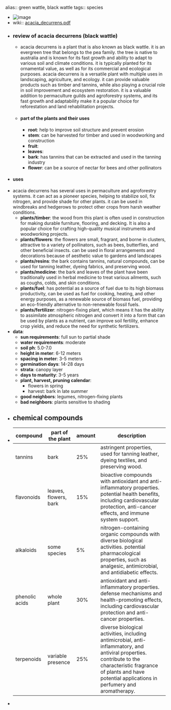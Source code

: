 alias:: green wattle, black wattle
tags:: species

- ![image](https://peach-geographical-bat-397.mypinata.cloud/ipfs/QmYNjcjJH21stvEcdbTznw2MhAAvoPSuqNrMexZKg4Ycur)
- wiki:: [acacia_decurrens.pdf](https://peach-geographical-bat-397.mypinata.cloud/ipfs/QmQ4y9YFEhJ4T9y8DCFhJksSnQUDGEs6XyhLG44fTKdctB)
- ### review of acacia decurrens (black wattle)
	- acacia decurrens is a plant that is also known as black wattle. it is an evergreen tree that belongs to the pea family. the tree is native to australia and is known for its fast growth and ability to adapt to various soil and climate conditions. it is typically planted for its ornamental value, as well as for its commercial and ecological purposes. acacia decurrens is a versatile plant with multiple uses in landscaping, agriculture, and ecology. it can provide valuable products such as timber and tannins, while also playing a crucial role in soil improvement and ecosystem restoration. it is a valuable addition to permaculture guilds and agroforestry systems, and its fast growth and adaptability make it a popular choice for reforestation and land rehabilitation projects.
	- #### part of the plants and their uses
		- **root**: help to improve soil structure and prevent erosion
		- **stem**: can be harvested for timber and used in woodworking and construction
		- **fruit**:
		- **leaves**:
		- **bark**: has tannins that can be extracted and used in the tanning industry
		- **flower**: can be a source of nectar for bees and other pollinators
- #### uses
- acacia decurrens has several uses in permaculture and agroforestry systems. it can act as a pioneer species, helping to stabilize soil, fix nitrogen, and provide shade for other plants. it can be used in windbreaks and hedgerows to protect other crops from harsh weather conditions.
	- **plants/timber**: the wood from this plant is often used in construction for making durable furniture, flooring, and decking. It is also a popular choice for crafting high-quality musical instruments and woodworking projects.
	- **plants/flowers**: the flowers are small, fragrant, and borne in clusters, attractive to a variety of pollinators, such as bees, butterflies, and other beneficial insects. can be used in floral arrangements and decorations because of aesthetic value to gardens and landscapes
	- **plants/resins**: the bark contains tannins, natural compounds, can be used for tanning leather, dyeing fabrics, and preserving wood.
	- **plants/medicine**: the bark and leaves of the plant have been traditionally used in herbal medicine to treat various ailments, such as coughs, colds, and skin conditions.
	- **plants/fuel**: has potential as a source of fuel due to its high biomass productivity, can be used as fuel for cooking, heating, and other energy purposes, as a renewable source of biomass fuel, providing an eco-friendly alternative to non-renewable fossil fuels.
	- **plants/fertilizer**:  nitrogen-fixing plant, which means it has the ability to assimilate atmospheric nitrogen and convert it into a form that can be used by plants as a nutrient, can improve soil fertility, enhance crop yields, and reduce the need for synthetic fertilizers.
- **data**:
	- **sun requirements**: full sun to partial shade
	- **water requirements**: moderate
	- **soil ph**: 5.0-7.0
	- **height in meter**: 6-12 meters
	- **spacing in meter**: 3-5 meters
	- **germination days**: 14-28 days
	- **strata**: canopy layer
	- **days to maturity**: 3-5 years
	- **plant, harvest, pruning calendar**:
		- flowers in spring
		- harvest: bark in late summer
	- **good neighbors**: legumes, nitrogen-fixing plants
	- **bad neighbors**: plants sensitive to shading
- ## chemical compounds
- | compound        | part of the plant               | amount         | description                                                                                                                                                                                                                                       |
  |-----------------|---------------------------------|----------------|--------------------------------------------------------------------------------------------------------------------------------------------------------------------------------------------------------------------------------------------------|
  | tannins         | bark                            | 25%            | astringent properties, used for tanning leather, dyeing textiles, and preserving wood.                                                                                    |
  | flavonoids      | leaves, flowers, bark   | 15%            | bioactive compounds with antioxidant and anti-inflammatory properties. potential health benefits, including cardiovascular protection, anti-cancer effects, and immune system support.               |
  | alkaloids       | some species     | 5%             | nitrogen-containing organic compounds with diverse biological activities. potential pharmacological properties, such as analgesic, antimicrobial, and antidiabetic effects.                        |
  | phenolic acids  | whole plant                     | 30%            | antioxidant and anti-inflammatory properties. defense mechanisms and health-promoting effects, including cardiovascular protection and anti-cancer properties.|
  | terpenoids      | variable presence  | 25%         | diverse biological activities, including antimicrobial, anti-inflammatory, and antiviral properties. contribute to the characteristic fragrance of plants and have potential applications in perfumery and aromatherapy. |
-